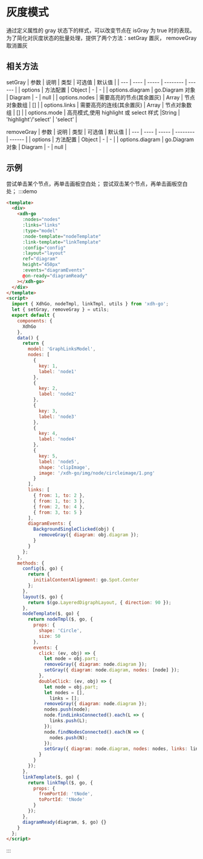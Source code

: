 # 灰度模式

通过定义属性的 gray 状态下的样式，可以改变节点在 isGray 为 true 时的表现。
为了简化对灰度状态的批量处理，提供了两个方法：setGray 置灰， removeGray 取消置灰

## 相关方法

setGray
| 参数 | 说明 | 类型 | 可选值 | 默认值 |
| --- | ---- | ----- | -------- | ------ |
| options | 方法配置 | Object | - | - |
| options.diagram | go.Diagram 对象 | Diagram | - | null |
| options.nodes | 需要高亮的节点(其余置灰) | Array | 节点对象数组 | [] |
| options.links | 需要高亮的连线(其余置灰) | Array | 节点对象数组 | [] |
| options.mode | 高亮模式,使用 highlight 或 select 样式 |String | 'highlight'/'select' | 'select' |

removeGray
| 参数 | 说明 | 类型 | 可选值 | 默认值 |
| --- | ---- | ----- | -------- | ------ |
| options | 方法配置 | Object | - | - |
| options.diagram | go.Diagram 对象 | Diagram | - | null |

## 示例

尝试单击某个节点，再单击画板空白处； 尝试双击某个节点，再单击画板空白处；
:::demo

```html
<template>
  <div>
    <xdh-go
      :nodes="nodes"
      :links="links"
      :type="model"
      :node-template="nodeTemplate"
      :link-template="linkTemplate"
      :config="config"
      :layout="layout"
      ref="diagram"
      height="450px"
      :events="diagramEvents"
      @on-ready="diagramReady"
    ></xdh-go>
  </div>
</template>
<script>
  import { XdhGo, nodeTmpl, linkTmpl, utils } from 'xdh-go';
  let { setGray, removeGray } = utils;
  export default {
    components: {
      XdhGo
    },
    data() {
      return {
        model: 'GraphLinksModel',
        nodes: [
          {
            key: 1,
            label: 'node1'
          },
          {
            key: 2,
            label: 'node2'
          },
          {
            key: 3,
            label: 'node3'
          },
          {
            key: 4,
            label: 'node4'
          },
          {
            key: 5,
            label: 'node5',
            shape: 'clipImage',
            image: '/xdh-go/img/node/circleimage/1.png'
          }
        ],
        links: [
          { from: 1, to: 2 },
          { from: 1, to: 3 },
          { from: 2, to: 4 },
          { from: 3, to: 5 }
        ],
        diagramEvents: {
          BackgroundSingleClicked(obj) {
            removeGray({ diagram: obj.diagram });
          }
        }
      };
    },
    methods: {
      config($, go) {
        return {
          initialContentAlignment: go.Spot.Center
        };
      },
      layout($, go) {
        return $(go.LayeredDigraphLayout, { direction: 90 });
      },
      nodeTemplate($, go) {
        return nodeTmpl($, go, {
          props: {
            shape: 'Circle',
            size: 50
          },
          events: {
            click: (ev, obj) => {
              let node = obj.part;
              removeGray({ diagram: node.diagram });
              setGray({ diagram: node.diagram, nodes: [node] });
            },
            doubleClick: (ev, obj) => {
              let node = obj.part;
              let nodes = [],
                links = [];
              removeGray({ diagram: node.diagram });
              nodes.push(node);
              node.findLinksConnected().each(L => {
                links.push(L);
              });
              node.findNodesConnected().each(N => {
                nodes.push(N);
              });
              setGray({ diagram: node.diagram, nodes: nodes, links: links });
            }
          }
        });
      },
      linkTemplate($, go) {
        return linkTmpl($, go, {
          props: {
            fromPortId: 'tNode',
            toPortId: 'tNode'
          }
        });
      },
      diagramReady(diagram, $, go) {}
    }
  };
</script>
```

:::
